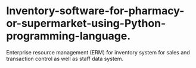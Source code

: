# Inventory-software-for-pharmacy-or-supermarket-using-Python-programming-language.
Enterprise resource management (ERM) for inventory system for sales and transaction control as well as staff data system.
